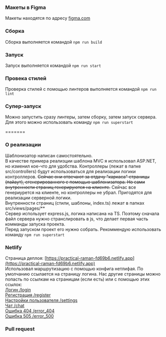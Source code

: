 ### Макеты в Figma
Макеты находятся по адресу [figma.com](https://www.figma.com/file/FgFe7Pvmq0waQkndGPYIRN/Chat?node-id=0%3A1) 

### Сборка
Сборка выполняется командой `npm run build`

### Запуск
Запуск выполняется командой `npm run start`

### Провека стилей
Проверка стилей с помощью линтеров выполняется командой `npm run lint`

### Супер-запуск
Можно запустить сразу линтеры, затем сборку, затем запуск сервера. Для этого можно использовать команду `npm run superstart`

=======
### О реализации
Шаблонизатор написан самостоятельно. \
В качестве примера реализции шаблона MVC я использовал ASP.NET, но изменил кое-что для удобства.
Контроллеры (лежат в папке src/controllers) будут использоваться для реализации логики контроллеров. ~~Сейчас они отвечают за отдачу "каркаса" страницы (лайаут), сгенерированного с помощью шаблонизатора. Но сами внутренности страниц генерируются на клиенте.~~ Сейчас все генериурется на клиенте, но контроллеры не убрал. Пригодятся для реализации серверной логики. \
Внутренности страниц (стили, шаблоны, index.ts) лежат в папках src/views/pages/** \
Сервер использует express.js, логика написана на TS. Поэтому сначала файл сервера нужно странслировать в js, что делает первая часть комманды запуска проекта. \
Перед запуском проект его нужно собрать. Рекоммендую использовать команду `npm run superstart`

### Netlify
Страница деплоя: [https://practical-raman-fd69b6.netlify.app](https://practical-raman-fd69b6.netlify.app) \
Использовал маршрутизацию с помощью конфига нетлифая. По умолчанию ссылается на страницу логина. Нас другие страницы можно попасть по ссылкам на страницам (если есть) или с помощью этих ссылок: \
[Логин /login](https://practical-raman-fd69b6.netlify.app/login) \
[Регистрация /register](https://practical-raman-fd69b6.netlify.app/register) \
[Настройки пользователя /settings](https://practical-raman-fd69b6.netlify.app/settings) \
[Чат /chat](https://practical-raman-fd69b6.netlify.app/chat) \
[Ошибка 404 /error_404](https://practical-raman-fd69b6.netlify.app/error_404) \
[Ошибка 505 /error_500](https://practical-raman-fd69b6.netlify.app/error_500) 

### Pull request
